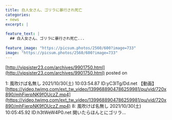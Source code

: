 ```yaml
---
title: 白人女さん、ゴリラに暴行され死亡
categories:
- news
excerpt: |
  
feature_text: |
  ## 白人女さん、ゴリラに暴行され死亡...
  
feature_image: "https://picsum.photos/2560/600?image=733"
image: "https://picsum.photos/2560/600?image=733"
---
```


[http://vipsister23.com/archives/9901750.html](http://vipsister23.com/archives/9901750.html)
posted on 

<!--more-->

1: 風吹けば名無し 2021/10/30(土) 10:03:54.87 ID:yC3ITg/Dd.net 【動画】[https://video.twimg.com/ext_tw_video/1399688904786259981/pu/vid/720x890/mhFierpNK9fOUczZ.mp4](https://video.twimg.com/ext_tw_video/1399688904786259981/pu/vid/720x890/mhFierpNK9fOUczZ.mp4) 8: 風吹けば名無し 2021/10/30(土) 10:05:45.92 ID:h3tWeW4P0.net 開いたらほんとにゴリラ...
